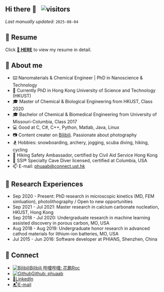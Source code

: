 ## Hi there 👋 &nbsp; ![visitors](https://vbr.nathanchung.dev/badge?page_id=phuaab&color=00cf00)


*Last manually updated:* `2025-08-04` <!-- change this everytime revised--> 

<!-- ![Top Langs](https://github-readme-stats.vercel.app/api/top-langs/?username=phuaab)		 -->


<!--
**phuaab/phuaab** is a ✨ _special_ ✨ repository because its `README.md` (this file) appears on your GitHub profile.

Here are some ideas to get you started:

- 🔭 I’m currently working on ...
- 🌱 I’m currently learning ...
- 👯 I’m looking to collaborate on ...
- 🤔 I’m looking for help with ...
- 💬 Ask me about ...
- 📫 How to reach me: ...
- 😄 Pronouns: ...
- ⚡ Fun fact: ...

******** Emoji website: https://www.webfx.com/tools/emoji-cheat-sheet/ ********
-->

<!-- #special events -->
<!-- <table>
	<tr>
	</tr>
	<tr>
		<th>
			<h2><code>𝚂𝚙𝚎𝚌𝚒𝚊𝚕</code>: 𝙸'𝚖 𝚙𝚊𝚛𝚝𝚒𝚌𝚒𝚙𝚊𝚝𝚒𝚗𝚐 𝚒𝚗 𝙷𝚊𝚌𝚔𝚝𝚘𝚋𝚎𝚛𝚏𝚎𝚜𝚝!</h2>
			𝙰𝚗𝚢𝚘𝚗𝚎 𝚠𝚑𝚘 𝚠𝚊𝚗𝚝𝚜 𝚝𝚘 𝚒𝚜 𝚠𝚎𝚕𝚌𝚘𝚖𝚎 𝚝𝚘 𝚙𝚊𝚛𝚝𝚒𝚌𝚒𝚙𝚊𝚝𝚎! 𝙹𝚞𝚜𝚝 𝚜𝚒𝚐𝚗 𝚞𝚙 𝚊𝚝 <a href="https://hacktoberfest.digitalocean.com/">𝚑𝚝𝚝𝚙𝚜://𝚑𝚊𝚌𝚔𝚝𝚘𝚋𝚎𝚛𝚏𝚎𝚜𝚝.𝚍𝚒𝚐𝚒𝚝𝚊𝚕𝚘𝚌𝚎𝚊𝚗.𝚌𝚘𝚖/</a>.
				<br>𝙱𝚊𝚜𝚒𝚌𝚊𝚕𝚕𝚢, 𝚖𝚊𝚔𝚎 𝟺 𝙿𝚁𝚜 𝚝𝚘 𝙶𝚒𝚝𝙷𝚞𝚋 𝚛𝚎𝚙𝚘𝚜 𝚊𝚗𝚍 𝚐𝚎𝚝 𝚝𝚑𝚎𝚖 𝚖𝚎𝚛𝚐𝚎𝚍 𝚘𝚛 𝚝𝚊𝚐𝚐𝚎𝚍 <code>hacktoberfest-accepted</code> 𝚠𝚒𝚕𝚕 𝚐𝚎𝚝 𝚌𝚘𝚘𝚕&nbsp𝚜𝚠𝚊𝚐!
		</th>
	</tr>
	<tr>
		<td>
				<b>𝙻𝚒𝚜𝚝 𝚘𝚏 𝚖𝚢 𝚛𝚎𝚙𝚘𝚜 𝚙𝚊𝚛𝚝𝚒𝚌𝚒𝚙𝚊𝚝𝚒𝚗𝚐 𝚒𝚗 𝚝𝚑𝚒𝚜 𝚊𝚠𝚎𝚜𝚘𝚖𝚎 𝚎𝚟𝚎𝚗𝚝:<b>
				<ul>
					<li><a href="https://github.com/Raymo111/emoji">𝚁𝚊𝚢𝚖𝚘𝟷𝟷𝟷/𝚎𝚖𝚘𝚓𝚒</a></li>
					<li><a href="https://github.com/Raymo111/drracket-customization">𝚁𝚊𝚢𝚖𝚘𝟷𝟷𝟷/𝚍𝚛𝚛𝚊𝚌𝚔𝚎𝚝-𝚌𝚞𝚜𝚝𝚘𝚖𝚒𝚣𝚊𝚝𝚒𝚘𝚗</a></li>
					<li><a href="https://github.com/Raymo111/i3lock-color">𝚁𝚊𝚢𝚖𝚘𝟷𝟷𝟷/𝚒𝟹𝚕𝚘𝚌𝚔-𝚌𝚘𝚕𝚘𝚛</a></li>
				</ul>
		</td>
	</tr>
</table> -->

## :newspaper: Resume 
<!-- add https://ghfast.top to download correctly -->
Click **[📝 HERE](https://github.com/phuaab/phuaab/blob/main/CV_Peng_Hua_HKUST_08042025.pdf)** to view my resume in detail.

## :book: About me	
- ⌨️ Nanomaterials & Chemical Engineer | PhD in Nanoscience​ & Technology
- 💼 Currently PhD in Hong Kong University of Science and Technology (HKUST)
- 🎓 Master of Chemical & Biological Engineering from HKUST, Class 2020
- 🎓 Bachelor of Chemical & Biomedical Engineering from University of Missouri-Columbia, Class 2017
- 💻 Good at C, C#, C++, Python, Matlab, Java, Linux
- 📷 Content creater on [Bilibili](https://space.bilibili.com/1486916456?spm_id_from=333.1387.0.0). Passionate about photography
- 🏂 Hobbies: snowboarding, archery, jogging, scuba diving, hiking, cycling
- 🌄 Hiking Safety Ambassador, certified by Civil Aid Service Hong Kong
- 🤿 SSI® Specialty Cave Diver licensed, certified at Columbia, USA
- 📫 E-mail: phuaab@connect.ust.hk


## :microscope: Research Experiences

- Sep 2020 - Present: PhD research in microscopic kinetics (MD, FEM simluation), photolithography / Open to new opportunities
- Sep 2021 - Jul 2021: Master research in calcium carbonate nucleation, HKUST, Hong Kong 
- Sep 2018 - Jul 2020: Undergraduate research in machine learning assisted discovery in porous carbon, MO, USA
- Aug 2018 - Aug 2019: Undergraduate honor research in advanced cathod materials for lithium-ion batteries, MO, USA
- Jul 2015 - Jun 2016: Software developer at PHIANS, Shenzhen, China



## :fax:  Connect

- [![Bilibili](https://static.is26.com/tmp/icons/bilibili.svg)](https://space.bilibili.com/1486916456?spm_id_from=333.1387.0.0)[Bilibili 哔哩哔哩: 花鹏Roc](https://space.bilibili.com/1486916456?spm_id_from=333.1387.0.0)
- [![Github](https://static.is26.com/tmp/icons/github.svg)](https://github.com/phuaab)[Github: phuaab](https://github.com/phuaab)
- [📧](https://www.linkedin.com/in/peng-hua-b799b8223?lipi=urn%3Ali%3Apage%3Ad_flagship3_profile_view_base_contact_details%3BJh%2BYHu18QkqFigr7d4O1eQ%3D%3D)[LinkedIn](https://www.linkedin.com/in/peng-hua-b799b8223?lipi=urn%3Ali%3Apage%3Ad_flagship3_profile_view_base_contact_details%3BJh%2BYHu18QkqFigr7d4O1eQ%3D%3D)
- [📬](mailto:phuaab@connect.ust.hk)[E-mail](mailto:phuaab@connect.ust.hk)
